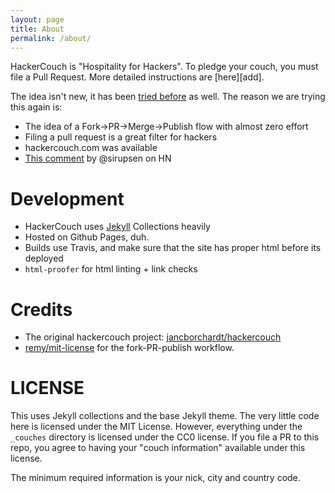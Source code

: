 ```yaml
---
layout: page
title: About
permalink: /about/
---
```


HackerCouch is "Hospitality for Hackers". To pledge your couch, you must
file a Pull Request. More detailed instructions are [here][add].

The idea isn't new, it has been [tried before][original] as well. The reason we are trying this again is:

- The idea of a Fork->PR->Merge->Publish flow with almost zero effort
- Filing a pull request is a great filter for hackers
- hackercouch.com was available
- [This comment][comment] by @sirupsen on HN

# Development

- HackerCouch uses [Jekyll](http://jekyllrb.com/) Collections heavily
- Hosted on Github Pages, duh.
- Builds use Travis, and make sure that the site has proper html before its deployed
- `html-proofer` for html linting + link checks

# Credits

- The original hackercouch project: [jancborchardt/hackercouch][original]
- [remy/mit-license](https://github.com/remy/mit-license) for the fork-PR-publish workflow.

# LICENSE

This uses Jekyll collections and the base Jekyll theme. The very little code here
is licensed under the MIT License. However, everything under the `_couches` directory
is licensed under the CC0 license. If you file a PR to this repo, you agree to having
your "couch information" available under this license.

The minimum required information is your nick, city and country code.


[original]: https://github.com/jancborchardt/hackercouch "The original hackercouch project"
[gh]: https://github.com/hackercouch/hackercouch
[comment]: https://news.ycombinator.com/item?id=1842383 "hackercouch.com, anyone?"
